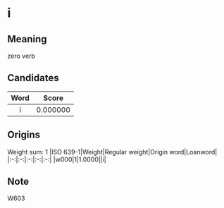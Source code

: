 # i

## Meaning

zero verb

## Candidates

|Word|Score|
|:-:|:-:|
|i|0.000000|

## Origins

Weight sum: 1
|ISO 639-1|Weight|Regular weight|Origin word|Loanword|
|:-:|:-:|:-:|:-:|:-:|
|w000|1|1.0000||i|

## Note

W603
